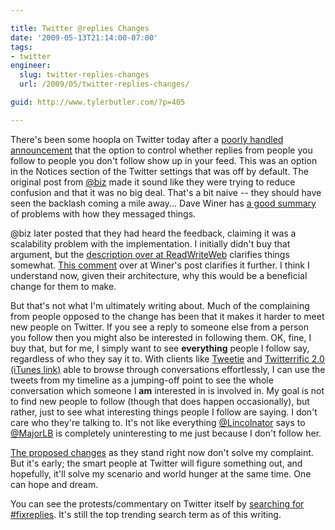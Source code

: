 ```yaml
---

title: Twitter @replies Changes
date: '2009-05-13T21:14:00-07:00'
tags:
- twitter
engineer:
  slug: twitter-replies-changes
  url: /2009/05/twitter-replies-changes/

guid: http://www.tylerbutler.com/?p=405

---
```


There's been some hoopla on Twitter today after a [poorly handled
announcement][1] that the option to control whether replies from people you
follow to people you don't follow show up in your feed. This was an option in
the Notices section of the Twitter settings that was off by default. The
original post from [@biz][2] made it sound like they were trying to reduce
confusion and that it was no big deal. That's a bit naive -- they should have
seen the backlash coming a mile away... Dave Winer has [a good summary][3] of
problems with how they messaged things.

@biz later posted that they had heard the feedback, claiming it was a
scalability problem with the implementation. I initially didn't buy that
argument, but the [description over at ReadWriteWeb][4] clarifies things
somewhat. [This comment][5] over at Winer's post clarifies it further. I think
I understand now, given their architecture, why this would be a beneficial
change for them to make.

But that's not what I'm ultimately writing about. Much of the complaining from
people opposed to the change has been that it makes it harder to meet new
people on Twitter. If you see a reply to someone else from a person you follow
then you might also be interested in following them. OK, fine, I buy that, but
for me, I simply want to see **everything** people I follow say, regardless of
who they say it to. With clients like [Tweetie][6] and [Twitterrific 2.0
(iTunes link)][7] able to browse through conversations effortlessly, I can use
the tweets from my timeline as a jumping-off point to see the whole
conversation which someone I **am** interested in is involved in. My goal is
not to find new people to follow (though that does happen occasionally), but
rather, just to see what interesting things people I follow are saying. I
don't care who they're talking to. It's not like everything [@Lincolnator][8]
says to [@MajorLB][9] is completely uninteresting to me just because I don't
follow her.

[The proposed changes][10] as they stand right now don't solve my complaint.
But it's early; the smart people at Twitter will figure something out, and
hopefully, it'll solve my scenario and world hunger at the same time. One can
hope and dream.

You can see the protests/commentary on Twitter itself by 
[searching for #fixreplies][11]. It's still the top trending search term as of 
this writing.

   [1]: http://blog.twitter.com/2009/05/small-settings-update.html
   [2]: http://twitter.com/Biz
   [3]: http://www.scripting.com/stories/2009/05/13/lessonsFromTheChangesInTwi.html
   [4]: http://www.readwriteweb.com/archives/is_this_why_twitter_changed_its_replies_policy.php
   [5]: http://www.scripting.com/stories/2009/05/13/lessonsFromTheChangesInTwi.html#comment-9291130
   [6]: http://www.atebits.com/tweetie-mac/
   [7]: http://phobos.apple.com/WebObjects/MZStore.woa/wa/viewSoftware?id=284540316&mt=8
   [8]: http://twitter.com/Lincolnator
   [9]: http://twitter.com/MajorLB
   [10]: http://blog.twitter.com/2009/05/we-learned-lot.html
   [11]: http://search.twitter.com/search?q=%23Fixreplies

